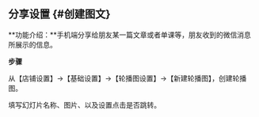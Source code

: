 ## 分享设置 {#创建图文}

**功能介绍：**手机端分享给朋友某一篇文章或者单课等，朋友收到的微信消息所展示的信息。

**步骤**

从【店铺设置】→【基础设置】→【轮播图设置】→【新建轮播图】，创建轮播图。

填写幻灯片名称、图片、以及设置点击是否跳转。

